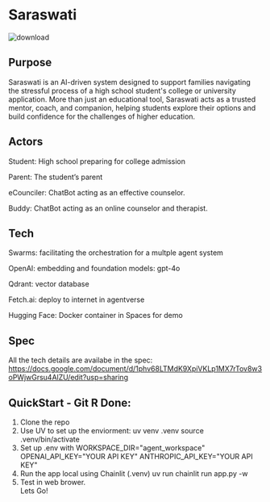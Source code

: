 # Saraswati
![download](https://github.com/user-attachments/assets/6359fec9-b784-45d5-a025-442cb8bd6b62)

## Purpose
Saraswati is an AI-driven system designed to support families navigating the stressful process of a high school student's college or university application. More than just an educational tool, Saraswati acts as a trusted mentor, coach, and companion, helping students explore their options and build confidence for the challenges of higher education.

## Actors
Student: High school preparing for college admission

Parent: The student’s parent

eCounciler: ChatBot acting as an effective counselor.

Buddy: ChatBot acting as an online counselor and therapist.


## Tech
Swarms: facilitating the orchestration for a multple agent system

OpenAI: embedding and foundation models: gpt-4o

Qdrant: vector database

Fetch.ai: deploy to internet in agentverse

Hugging Face: Docker container in Spaces for demo

## Spec

All the tech details are availabe in the spec:
https://docs.google.com/document/d/1phv68LTMdK9XpiVKLp1MX7rTov8w3oPWjwGrsu4AlZU/edit?usp=sharing

## QuickStart - Git R Done: 
1) Clone the repo
2) Use UV to set up the enviorment:
      uv venv .venv
      source .venv/bin/activate
3) Set up .env with 
      WORKSPACE_DIR="agent_workspace"
      OPENAI_API_KEY="YOUR API KEY"
      ANTHROPIC_API_KEY="YOUR API KEY"
4) Run the app local using Chainlit
      (.venv) uv run chainlit run app.py -w
5) Test in web brower.  
Lets Go!




